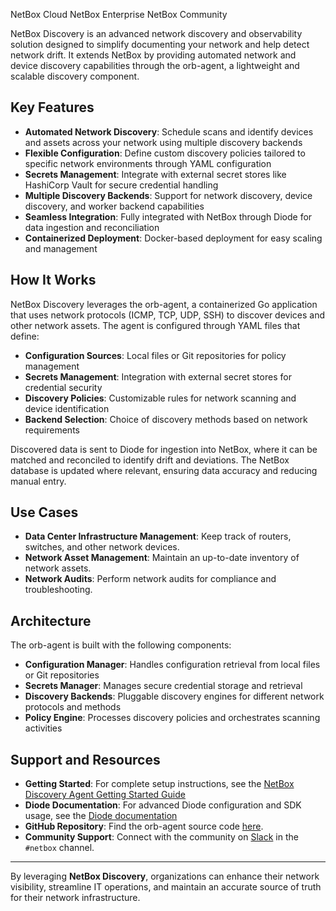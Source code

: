 <span class="pill pill-cloud">NetBox Cloud</span>
<span class="pill pill-enterprise">NetBox Enterprise</span>
<span class="pill pill-community">NetBox Community</span>

NetBox Discovery is an advanced network discovery and observability solution designed to simplify documenting your network and help detect network drift. It extends NetBox by providing automated network and device discovery capabilities through the orb-agent, a lightweight and scalable discovery component.

## Key Features
- **Automated Network Discovery**: Schedule scans and identify devices and assets across your network using multiple discovery backends
- **Flexible Configuration**: Define custom discovery policies tailored to specific network environments through YAML configuration
- **Secrets Management**: Integrate with external secret stores like HashiCorp Vault for secure credential handling
- **Multiple Discovery Backends**: Support for network discovery, device discovery, and worker backend capabilities
- **Seamless Integration**: Fully integrated with NetBox through Diode for data ingestion and reconciliation
- **Containerized Deployment**: Docker-based deployment for easy scaling and management

## How It Works
NetBox Discovery leverages the orb-agent, a containerized Go application that uses network protocols (ICMP, TCP, UDP, SSH) to discover devices and other network assets. The agent is configured through YAML files that define:

- **Configuration Sources**: Local files or Git repositories for policy management
- **Secrets Management**: Integration with external secret stores for credential security
- **Discovery Policies**: Customizable rules for network scanning and device identification
- **Backend Selection**: Choice of discovery methods based on network requirements

Discovered data is sent to Diode for ingestion into NetBox, where it can be matched and reconciled to identify drift and deviations. The NetBox database is updated where relevant, ensuring data accuracy and reducing manual entry.

## Use Cases
- **Data Center Infrastructure Management**: Keep track of routers, switches, and other network devices.
- **Network Asset Management**: Maintain an up-to-date inventory of network assets.
- **Network Audits**: Perform network audits for compliance and troubleshooting.

## Architecture

The orb-agent is built with the following components:

- **Configuration Manager**: Handles configuration retrieval from local files or Git repositories
- **Secrets Manager**: Manages secure credential storage and retrieval
- **Discovery Backends**: Pluggable discovery engines for different network protocols and methods
- **Policy Engine**: Processes discovery policies and orchestrates scanning activities

## Support and Resources
- **Getting Started**: For complete setup instructions, see the [NetBox Discovery Agent Getting Started Guide](agent/get-started.md)
- **Diode Documentation**: For advanced Diode configuration and SDK usage, see the [Diode documentation](../netbox-extensions/diode/index.md)
- **GitHub Repository**: Find the orb-agent source code [here](https://github.com/netboxlabs/orb-agent).
- **Community Support**: Connect with the community on [Slack](https://netdev.chat/) in the `#netbox` channel.

---
By leveraging **NetBox Discovery**, organizations can enhance their network visibility, streamline IT operations, and maintain an accurate source of truth for their network infrastructure.

